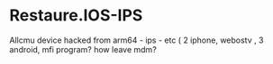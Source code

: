 # Restaure.IOS-IPS
Allcmu device hacked from arm64 - ips - etc ( 2 iphone, webostv , 3 android, mfi program? how leave mdm?
